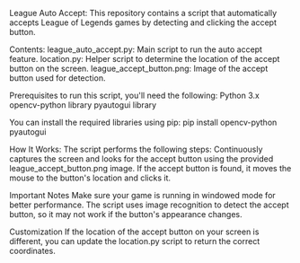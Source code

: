 League Auto Accept:
  This repository contains a script that automatically accepts League of Legends games by detecting and clicking the accept button.


Contents:
  league_auto_accept.py: Main script to run the auto accept feature.
  location.py: Helper script to determine the location of the accept button on the screen.
  league_accept_button.png: Image of the accept button used for detection.


Prerequisites to run this script, you'll need the following:
  Python 3.x
  opencv-python library
  pyautogui library

You can install the required libraries using pip:
  pip install opencv-python pyautogui


How It Works:
  The script performs the following steps:
  Continuously captures the screen and looks for the accept button using the provided league_accept_button.png image.
  If the accept button is found, it moves the mouse to the button's location and clicks it.

Important Notes
  Make sure your game is running in windowed mode for better performance.
  The script uses image recognition to detect the accept button, so it may not work if the button's appearance changes.
  
  Customization
  If the location of the accept button on your screen is different, you can update the location.py script to return the correct coordinates.
